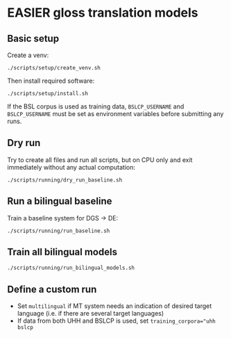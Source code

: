# EASIER gloss translation models

## Basic setup

Create a venv:

    ./scripts/setup/create_venv.sh

Then install required software:

    ./scripts/setup/install.sh

If the BSL corpus is used as training data, `BSLCP_USERNAME` and `BSLCP_USERNAME` must be set as environment
variables before submitting any runs.

## Dry run

Try to create all files and run all scripts, but on CPU only and exit immediately without any actual computation:

    ./scripts/running/dry_run_baseline.sh

## Run a bilingual baseline

Train a baseline system for DGS -> DE:

    ./scripts/running/run_baseline.sh

## Train all bilingual models

    ./scripts/running/run_bilingual_models.sh

## Define a custom run

- Set `multilingual` if MT system needs an indication of desired target language (i.e. if there are several target languages)
- If data from both UHH and BSLCP is used, set `training_corpora="uhh bslcp`